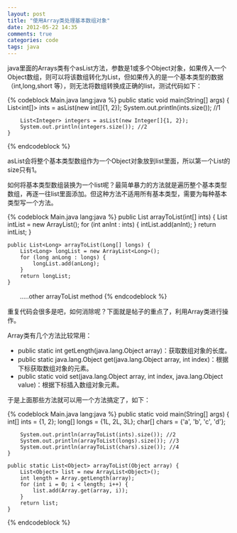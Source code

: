 ```yaml
---
layout: post
title: "使用Array类处理基本数组对象"
date: 2012-05-22 14:35
comments: true
categories: code
tags: java
---
```

  
java里面的Arrays类有个asList方法，参数是1或多个Object对象，如果传入一个Object数组，则可以将该数组转化为List，但如果传入的是一个基本类型的数据（int,long,short 等），则无法将数组转换成正确的list，测试代码如下：  
  
{% codeblock Main.java lang:java %}
    public static void main(String[] args) {
        List<int[]> ints = asList(new int[]{1, 2});
        System.out.println(ints.size());  //1

        List<Integer> integers = asList(new Integer[]{1, 2});
        System.out.println(integers.size()); //2
    }
{% endcodeblock %}  
  
asList会将整个基本类型数组作为一个Object对象放到list里面，所以第一个List的size只有1。  
  
如何将基本类型数组装换为一个list呢？最简单暴力的方法就是遍历整个基本类型数组，再逐一往list里面添加。但这种方法不适用所有基本类型，需要为每种基本类型写一个方法。  
  
{% codeblock Main.java lang:java %}
    public List<Integer> arrayToList(int[] ints) {
        List<Integer> intList = new ArrayList<Integer>();
        for (int anInt : ints) {
            intList.add(anInt);
        }
        return intList;
    }
    
    public List<Long> arrayToList(Long[] longs) {
        List<Long> longList = new ArrayList<Long>();
        for (long anLong : longs) {
            longList.add(anLong);
        }
        return longList;
    }

　　.....other arrayToList method
{% endcodeblock %}  
  
重复代码会很多是吧，如何消除呢？下面就是帖子的重点了，利用Array类进行操作。  
  
Array类有几个方法比较常用：  
  
* public static int getLength(java.lang.Object array)：获取数组对象的长度。  
* public static java.lang.Object get(java.lang.Object array, int index)：根据下标获取数组对象的元素。  
* public static void set(java.lang.Object array, int index, java.lang.Object value)：根据下标插入数组对象元素。    
  
于是上面那些方法就可以用一个方法搞定了，如下：    
  
{% codeblock Main.java lang:java %}
    public static void main(String[] args) {
        int[] ints = {1, 2};
        long[] longs = {1L, 2L, 3L};
        char[] chars = {'a', 'b', 'c', 'd'};

        System.out.println(arrayToList(ints).size()); //2
        System.out.println(arrayToList(longs).size()); //3
        System.out.println(arrayToList(chars).size()); //4
    }

    public static List<Object> arrayToList(Object array) {
        List<Object> list = new ArrayList<Object>();
        int length = Array.getLength(array);
        for (int i = 0; i < length; i++) {
            list.add(Array.get(array, i));
        }
        return list;
    }
{% endcodeblock %}  
  
